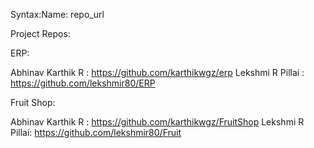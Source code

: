 Syntax:Name: repo_url

Project Repos:

ERP:

Abhinav Karthik R : https://github.com/karthikwgz/erp
Lekshmi R Pillai : https://github.com/lekshmir80/ERP

Fruit Shop:

Abhinav Karthik R : https://github.com/karthikwgz/FruitShop
Lekshmi R Pillai: https://github.com/lekshmir80/Fruit






